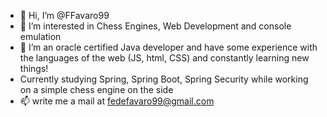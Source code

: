- 👋 Hi, I’m @FFavaro99
- 👀 I’m interested in Chess Engines, Web Development and console emulation
- 🌱 I’m an oracle certified Java developer and have some experience with the languages of the web (JS, html, CSS) and constantly learning new things!
- Currently studying Spring, Spring Boot, Spring Security while working on a simple chess engine on the side
- 📫 write me a mail at fedefavaro99@gmail.com
